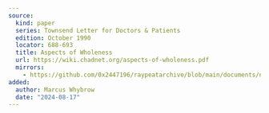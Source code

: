 ```yaml
---
source:
  kind: paper
  series: Townsend Letter for Doctors & Patients
  edition: October 1990
  locator: 688-693
  title: Aspects of Wholeness
  url: https://wiki.chadnet.org/aspects-of-wholeness.pdf
  mirrors:
    - https://github.com/0x2447196/raypeatarchive/blob/main/documents/newsletters/aspects-of-wholeness.txt
added:
  author: Marcus Whybrow
  date: "2024-08-17"
---
```

